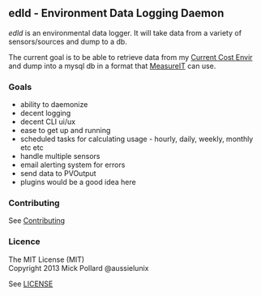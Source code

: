 ## edld - Environment Data Logging Daemon

*edld* is an environmental data logger. It will take data from a variety of sensors/sources and dump to a db.

The current goal is to be able to retrieve data from my [Current Cost Envir](http://www.currentcost.com/product-envir.html) and dump into a mysql db in a format that [MeasureIT](https://code.google.com/p/measureit/) can use.

### Goals

* ability to daemonize
* decent logging
* decent CLI ui/ux
* ease to get up and running
* scheduled tasks for calculating usage - hourly, daily, weekly, monthly etc etc 
* handle multiple sensors
* email alerting system for errors
* send data to PVOutput
 * plugins would be a good idea here


### Contributing

See [Contributing](CONTRIBUTING.md)

### Licence

The MIT License (MIT)  
Copyright 2013 Mick Pollard @aussielunix

See [LICENSE](LICENSE.md)
